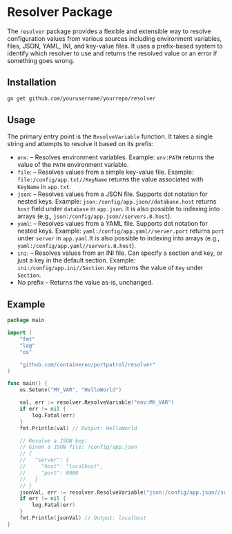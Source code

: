 # Resolver Package

The `resolver` package provides a flexible and extensible way to resolve configuration values from various sources including environment variables, files, JSON, YAML, INI, and key-value files. It uses a prefix-based system to identify which resolver to use and returns the resolved value or an error if something goes wrong.

## Installation

```bash
go get github.com/yourusername/yourrepo/resolver
```

## Usage

The primary entry point is the `ResolveVariable` function. It takes a single string and attempts to resolve it based on its prefix:

- `env`: – Resolves environment variables.
  Example: `env:PATH` returns the value of the `PATH` environment variable.
- `file`: – Resolves values from a simple key-value file.
  Example: `file:/config/app.txt//KeyName` returns the value associated with `KeyName` in `app.txt`.
- `json`: – Resolves values from a JSON file. Supports dot notation for nested keys.
  Example: `json:/config/app.json//database.host` returns `host` field under `database` in `app.json`. It is also possible to indexing into arrays (e.g., `json:/config/app.json//servers.0.host`).
- `yaml`: – Resolves values from a YAML file. Supports dot notation for nested keys.
  Example: `yaml:/config/app.yaml//server.port` returns `port` under `server` in `app.yaml`.It is also possible to indexing into arrays (e.g., `yaml:/config/app.yaml//servers.0.host`).
- `ini`: – Resolves values from an INI file. Can specify a section and key, or just a key in the default section.
  Example: `ini:/config/app.ini//Section.Key` returns the value of `Key` under `Section`.
- No prefix – Returns the value as-is, unchanged.

## Example

```go
package main

import (
    "fmt"
    "log"
    "os"

    "github.com/containeroo/portpatrol/resolver"
)

func main() {
    os.Setenv("MY_VAR", "HelloWorld")

    val, err := resolver.ResolveVariable("env:MY_VAR")
    if err != nil {
        log.Fatal(err)
    }
    fmt.Println(val) // Output: HelloWorld

    // Resolve a JSON key:
    // Given a JSON file: /config/app.json
    // {
    //   "server": {
    //     "host": "localhost",
    //     "port": 8080
    //   }
    // }
    jsonVal, err := resolver.ResolveVariable("json:/config/app.json//server.host")
    if err != nil {
        log.Fatal(err)
    }
    fmt.Println(jsonVal) // Output: localhost
}
```
